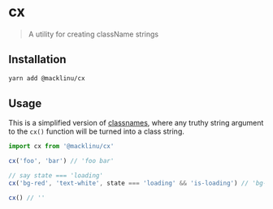 # cx

> A utility for creating className strings

## Installation

```sh
yarn add @macklinu/cx
```

## Usage

This is a simplified version of [classnames](https://github.com/JedWatson/classnames), where any truthy string argument to the `cx()` function will be turned into a class string.

```js
import cx from '@macklinu/cx'

cx('foo', 'bar') // 'foo bar'

// say state === 'loading'
cx('bg-red', 'text-white', state === 'loading' && 'is-loading') // 'bg-red text-white is-loading'

cx() // ''
```
